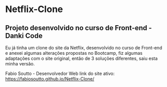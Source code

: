 # Netflix-Clone
## Projeto desenvolvido no curso de Front-end - Danki Code

Eu já tinha um clone do site da Netflix, desenvolvido no curso de Front-end e anexei algumas alterações propostas no Bootcamp, fiz algumas adaptações com o site original, então de 3 soluções diferentes, saiu esta minha versão.

Fabio Soutto - Desenvolvedor Web
link do site ativo: https://fabiosoutto.github.io/Netflix-Clone/
